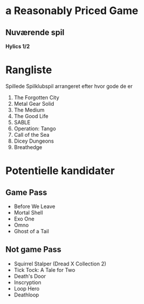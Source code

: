 # a Reasonably Priced Game

## Nuværende spil

**Hylics 1/2**

# Rangliste

Spillede Spilklubspil arrangeret efter hvor gode de er

1. The Forgotten City
2. Metal Gear Solid
3. The Medium
4. The Good Life
5. SABLE
6. Operation: Tango
7. Call of the Sea
8. Dicey Dungeons
9. Breathedge


# Potentielle kandidater

## Game Pass

- Before We Leave
- Mortal Shell
- Exo One
- Omno
- Ghost of a Tail

## Not game Pass

- Squirrel Stalper (Dread X Collection 2)
- Tick Tock: A Tale for Two
- Death's Door
- Inscryption
- Loop Hero
- Deathloop
